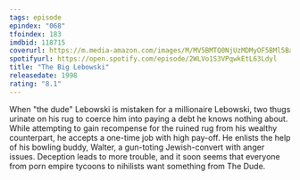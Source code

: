 ```yaml
---
tags: episode
epindex: "068"
tfoindex: 183
imdbid: 118715
coverurl: https://m.media-amazon.com/images/M/MV5BMTQ0NjUzMDMyOF5BMl5BanBnXkFtZTgwODA1OTU0MDE@._V1_SX202_CR0,0,202,300_.jpg
spotifyurl: https://open.spotify.com/episode/2WLVo1S3VPqwkEtL63Ldyl
title: "The Big Lebowski"
releasedate: 1998
rating: "8.1"
---
```


When "the dude" Lebowski is mistaken for a millionaire Lebowski, two thugs urinate on his rug to coerce him into paying a debt he knows nothing about. While attempting to gain recompense for the ruined rug from his wealthy counterpart, he accepts a one-time job with high pay-off. He enlists the help of his bowling buddy, Walter, a gun-toting Jewish-convert with anger issues. Deception leads to more trouble, and it soon seems that everyone from porn empire tycoons to nihilists want something from The Dude.